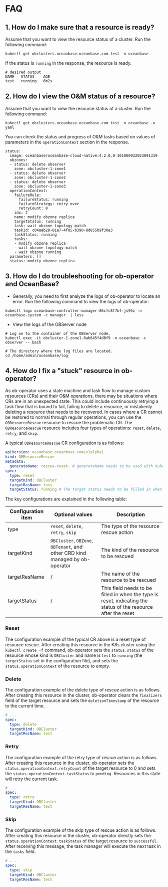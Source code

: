 # FAQ

## 1. How do I make sure that a resource is ready?

Assume that you want to view the resource status of a cluster. Run the following command:

```shell
kubectl get obclusters.oceanbase.oceanbase.com test -n oceanbase
```

If the status is `running` in the response, the resource is ready.

```shell
# desired output
NAME   STATUS    AGE
test   running   6m2s
```

## 2. How do I view the O&M status of a resource?

Assume that you want to view the resource status of a cluster. Run the following command:

```shell
kubectl get obclusters.oceanbase.oceanbase.com test -n oceanbase -o yaml
```

You can check the status and progress of O&M tasks based on values of parameters in the `operationContext` section in the response.

```shell
status:
  image: oceanbase/oceanbase-cloud-native:4.2.0.0-101000032023091319
  obzones:
  - status: delete observer
    zone: obcluster-1-zone1
  - status: delete observer
    zone: obcluster-1-zone2
  - status: delete observer
    zone: obcluster-1-zone3
  operationContext:
    failureRule:
      failureStatus: running
      failureStrategy: retry over
      retryCount: 0
    idx: 2
    name: modify obzone replica
    targetStatus: running
    task: wait obzone topology match
    taskId: c04aeb28-01e7-4f85-b390-8d855b9f30e3
    taskStatus: running
    tasks:
    - modify obzone replica
    - wait obzone topology match
    - wait obzone running
  parameters: []
  status: modify obzone replica
```

## 3. How do I do troubleshooting for ob-operator and OceanBase?

* Generally, you need to first analyze the logs of ob-operator to locate an error. Run the following command to view the logs of ob-operator:

```shell
kubectl logs oceanbase-controller-manager-86cfc8f7bf-js95z -n oceanbase-system -c manager  | less
```

* View the logs of the OBServer node

```shell
# Log on to the container of the OBServer node.
kubectl exec -it obcluster-1-zone1-8ab645f4d0f9 -n oceanbase -c observer -- bash

# The directory where the log files are located.
cd /home/admin/oceanbase/log
```

## 4. How do I fix a "stuck" resource in ob-operator?

As ob-operator uses a state machine and task flow to manage custom resources (CRs) and their O&M operations, there may be situations where CRs are in an unexpected state. This could include continuously retrying a task flow that is bound to fail, failing to delete a resource, or mistakenly deleting a resource that needs to be recovered. In cases where a CR cannot be restored to normal through regular operations, you can use the `OBResourceRescue` resource to rescue the problematic CR. The `OBResourceRescue` resource includes four types of operations: `reset`, `delete`, `retry`, and `skip`.

A typical `OBResourceRescue` CR configuration is as follows:

```yaml
apiVersion: oceanbase.oceanbase.com/v1alpha1
kind: OBResourceRescue
metadata:
  generateName: rescue-reset- # generateName needs to be used with kubectl create -f
spec:
  type: reset
  targetKind: OBCluster
  targetResName: test
  targetStatus: running # The target status needs to be filled in when the type is reset
```

The key configurations are explained in the following table:

| Configuration item | Optional values | Description |
| -- | -- | -- |
| type | `reset`, `delete`, `retry`, `skip` | The type of the resource rescue action |
| targetKind | `OBCluster`, `OBZone`, `OBTenant`, and other CRD kind managed by ob-operator | The kind of the resource to be rescued |
| targetResName | / | The name of the resource to be rescued |
| targetStatus | / | This field needs to be filled in when the type is reset, indicating the status of the resource after the reset |


### Reset

The configuration example of the typical CR above is a reset type of resource rescue. After creating this resource in the K8s cluster using the `kubectl create -f` command, ob-operator sets the `status.status` of the resource whose kind is `OBCluster` and name is `test` to `running` (the `targetStatus` set in the configuration file), and sets the `status.operationContext` of the resource to empty.

### Delete

The configuration example of the delete type of rescue action is as follows. After creating this resource in the cluster, ob-operator clears the `finalizers` field of the target resource and sets the `deletionTimestamp` of the resource to the current time.

```yaml
# ...
spec:
  type: delete
  targetKind: OBCluster
  targetResName: test
```

### Retry

The configuration example of the retry type of rescue action is as follows. After creating this resource in the cluster, ob-operator sets the `status.operationContext.retryCount` of the target resource to 0 and sets the `status.operationContext.taskStatus` to `pending`. Resources in this state will retry the current task.

```yaml
# ...
spec:
  type: retry
  targetKind: OBCluster
  targetResName: test
```

### Skip

The configuration example of the skip type of rescue action is as follows. After creating this resource in the cluster, ob-operator directly sets the `status.operationContext.taskStatus` of the target resource to `successful`. After receiving this message, the task manager will execute the next task in the `tasks` field.

```yaml
# ...
spec:
  type: skip
  targetKind: OBCluster
  targetResName: test
```

